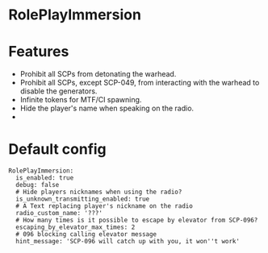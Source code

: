 # RolePlayImmersion

# Features
- Prohibit all SCPs from detonating the warhead.
- Prohibit all SCPs, except SCP-049, from interacting with the warhead to disable the generators.
- Infinite tokens for MTF/CI spawning.
- Hide the player's name when speaking on the radio.
- 
# Default config
```
RolePlayImmersion:
  is_enabled: true
  debug: false
  # Hide players nicknames when using the radio?
  is_unknown_transmitting_enabled: true
  # A Text replacing player's nickname on the radio
  radio_custom_name: '???'
  # How many times is it possible to escape by elevator from SCP-096?
  escaping_by_elevator_max_times: 2
  # 096 blocking calling elevator message
  hint_message: 'SCP-096 will catch up with you, it won''t work'
```

